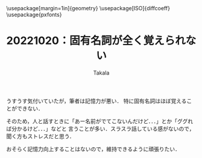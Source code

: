 ﻿---
title: 20221020：固有名詞が全く覚えられない
yesterday: 20221019
tomorrow: 20221021
days: 28
author: Takala
header-includes:
  - \usepackage[margin=1in]{geometry}
  - \usepackage[ISO]{diffcoeff}
  - \usepackage{pxfonts}
---


うすうす気付いていたが，筆者は記憶力が悪い．
特に固有名詞はほぼ覚えることができない．

そのため，人と話すときに「あー名前がでてこないんだけど．．．」とか「ググれば分かるけど．．．」などと
言うことが多い．スラスラ話している感がないので，聞く方もストレスだと思う．


おそらく記憶力向上することはないので，維持できるように頑張りたい．


